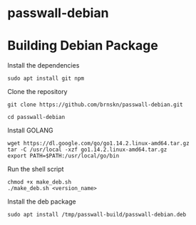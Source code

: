 # passwall-debian
# Building Debian Package

Install the dependencies 

```
sudo apt install git npm
```

Clone the repository

```
git clone https://github.com/brnskn/passwall-debian.git

cd passwall-debian
```

Install GOLANG

```
wget https://dl.google.com/go/go1.14.2.linux-amd64.tar.gz
tar -C /usr/local -xzf go1.14.2.linux-amd64.tar.gz
export PATH=$PATH:/usr/local/go/bin
```

Run the shell script

```
chmod +x make_deb.sh
./make_deb.sh <version_name>
```

Install the deb package

```
sudo apt install /tmp/passwall-build/passwall-debian.deb
```
